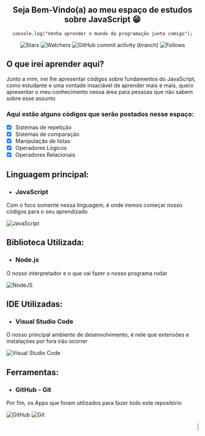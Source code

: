 <h2 align = "center">
  Seja Bem-Vindo(a) ao meu espaço de estudos sobre JavaScript 😁
</h2>

<div align = "center">

```` JS
console.log("Venha aprender o mundo da programação junto comigo");
````
</div>

<div align = "center">

![Stars](https://img.shields.io/github/stars/Wladison-Maciel/Area-Estudo-Js.svg)
![Watchers](https://img.shields.io/github/watchers/Wladison-Maciel/Area-Estudo-Js.svg)
![GitHub commit activity (branch)](https://img.shields.io/github/commit-activity/t/Wladison-Maciel/Area-Estudo-Js/main)
![Follows](https://img.shields.io/github/followers/Wladison-Maciel.svg?style=social&label=Follow&maxAge=2592000)
</div>

<h2>
  O que irei aprender aqui?
</h2>

<p>
  Junto a mim, irei lhe apresentar códigos sobre fundamentos do JavaScript, como estudante e uma vontade insaciável de aprender mais e mais, quero apresentar o meu conhecimento nessa área para pessoas que não sabem sobre esse assunto
</p>

<h3>
  Aqui estão alguns códigos que serão postados nesse espaço:
</h3>

- [x] Sistemas de repetição
- [x] Sistemas de comparação
- [x] Manipulação de listas
- [x] Operadores Lógicos
- [x] Operadores Relacionais

## Linguagem principal:

* ### JavaScript

<p>
  Com o foco somente nessa linguagem, é onde iremos começar nosso códigos para o seu aprendizado
</p>

![JavaScript](https://img.shields.io/badge/javascript-%23323330.svg?style=for-the-badge&logo=javascript&logoColor=%23F7DF1E)

## Biblioteca Utilizada:

* ### Node.js

<p>
  O nosso interpretador e o que vai fazer o nosso programa rodar 
</p>

![NodeJS](https://img.shields.io/badge/Node.js-43853D?style=for-the-badge&logo=node.js&logoColor=white)

## IDE Utilizadas:

* ### Visual Studio Code

<p>
  O nosso principal ambiente de desenvolvimento, é nele que extensões e instalações por fora irão ocorrer
</p>

![Visual Studio Code](https://img.shields.io/badge/Visual%20Studio%20Code-0078d7.svg?style=for-the-badge&logo=visual-studio-code&logoColor=white)

## Ferramentas:

* ### GitHub - Git

<p>
  Por fim, os Apps que foram utilizados para fazer todo este repositório
</p>

![GitHub](https://img.shields.io/badge/github-%23121011.svg?style=for-the-badge&logo=github&logoColor=white)
![Git](https://img.shields.io/badge/git-%23F05033.svg?style=for-the-badge&logo=git&logoColor=white)

<div align = "end"> 
  <img width="7%" heigth="60px" src="https://logodownload.org/wp-content/uploads/2022/04/javascript-logo-1.png"/>
</div>

